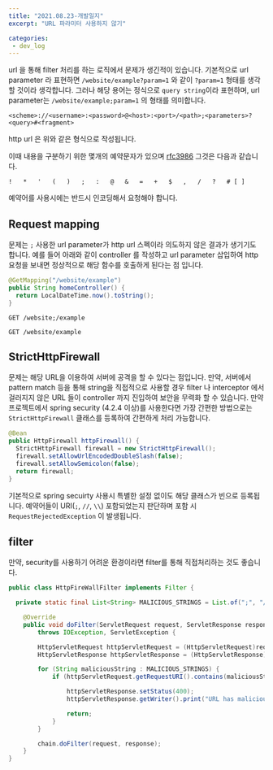 ```yaml
---
title: "2021.08.23-개발일지"
excerpt: "URL 파라미터 사용하지 않기"

categories:
 - dev_log
---
```


url 을 통해 filter 처리를 하는 로직에서 문제가 생긴적이 있습니다. 기본적으로 url parameter 라 표현하면 `/website/example?param=1` 와 같이 `?param=1` 형태를 생각할 것이라 생각합니다. 그러나 해당 용어는 정식으로 `query string`이라 표현하며, url parameter는 `/website/example;param=1` 의 형태를 의미합니다.

```http
<scheme>://<username>:<password>@<host>:<port>/<path>;<parameters>?<query>#<fragment>
```
http url 은 위와 같은 형식으로 작성됩니다.

이때 내용을 구분하기 위한 몇개의 예약문자가 있으며 [rfc3986](https://tools.ietf.org/html/rfc3986) 그것은 다음과 같습니다.

```text
!	*	'	(	)	;	:	@	&	=	+	$	,	/	?	# [	]
```

예약어를 사용시에는 반드시 인코딩해서 요청해야 합니다.

## Request mapping
문제는 `;` 사용한 url parameter가 http url 스펙이라 의도하지 않은 결과가 생기기도 합니다. 예를 들어 아래와 같이 controller 를 작성하고 url parameter 삽입하여 http 요청을 보내면 정상적으로 해당 함수를 호출하게 된다는 점 입니다.

```java
@GetMapping("/website/example")
public String homeController() {
  return LocalDateTime.now().toString();
}
```

```http
GET /website;/example

GET /website/example 
```


## StrictHttpFirewall

문제는 해당 URL을 이용하여 서버에 공격을 할 수 있다는 점입니다. 만약, 서버에서 pattern match 등을 통해 string을 직접적으로 사용할 경우 filter 나 interceptor 에서 걸러지지 않은 URL 들이 controller 까지 진입하여 보안을 무력화 할 수 있습니다. 만약 프로젝트에서 spring security (4.2.4 이상)를 사용한다면 가장 간편한 방법으로는 `StrictHttpFirewall` 클래스를 등록하여 간편하게 처리 가능합니다.

```java
@Bean
public HttpFirewall httpFirewall() {
  StrictHttpFirewall firewall = new StrictHttpFirewall();
  firewall.setAllowUrlEncodedDoubleSlash(false);
  firewall.setAllowSemicolon(false);
  return firewall;
}
```

기본적으로 spring secuirty 사용시 특별한 설정 없이도 해당 클래스가 빈으로 등록됩니다. 예약어들이 URI(`;`, `//`, `\\`) 포함되었는지 판단하며 포함 시 `RequestRejectedException` 이 발생됩니다.



## filter
만약, security를 사용하기 어려운 환경이라면 filter를 통해 직접처리하는 것도 좋습니다.

```java
public class HttpFireWallFilter implements Filter {

  private static final List<String> MALICIOUS_STRINGS = List.of(";", "//", "\\");

	@Override
	public void doFilter(ServletRequest request, ServletResponse response, FilterChain chain)
		throws IOException, ServletException {

		HttpServletRequest httpServletRequest = (HttpServletRequest)request;
		HttpServletResponse httpServletResponse = (HttpServletResponse)response;

		for (String maliciousString : MALICIOUS_STRINGS) {
			if (httpServletRequest.getRequestURI().contains(maliciousString)) {

				httpServletResponse.setStatus(400);
				httpServletResponse.getWriter().print("URL has malicious character");

				return;
			}
		}

		chain.doFilter(request, response);
	}
}
```





